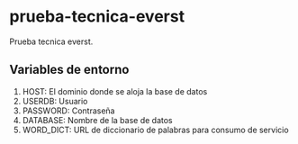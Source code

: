 # prueba-tecnica-everst

Prueba tecnica everst.

## Variables de entorno

1. HOST: El dominio donde se aloja la base de datos
2. USERDB: Usuario
3. PASSWORD: Contraseña
4. DATABASE: Nombre de la base de datos
5. WORD_DICT: URL de diccionario de palabras para consumo de servicio
